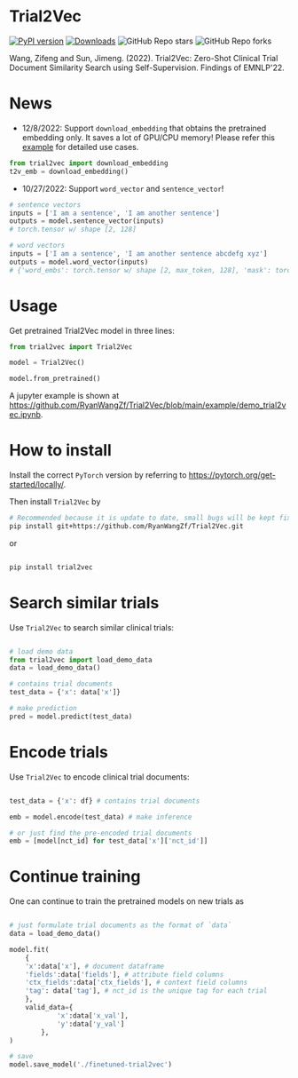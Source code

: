 # Trial2Vec
[![PyPI version](https://badge.fury.io/py/transtab.svg)](https://badge.fury.io/py/trial2vec)
[![Downloads](https://pepy.tech/badge/trial2vec)](https://pepy.tech/project/trial2vec)
![GitHub Repo stars](https://img.shields.io/github/stars/ryanwangzf/trial2vec)
![GitHub Repo forks](https://img.shields.io/github/forks/ryanwangzf/trial2vec)

Wang, Zifeng and Sun, Jimeng. (2022). Trial2Vec: Zero-Shot Clinical Trial Document Similarity Search using Self-Supervision. Findings of EMNLP'22.

# News
- 12/8/2022: Support `download_embedding` that obtains the pretrained embedding only. It saves a lot of GPU/CPU memory! Please refer this [example](example/demo_download_embedding.ipynb) for detailed use cases.

```python
from trial2vec import download_embedding
t2v_emb = download_embedding()
```

- 10/27/2022: Support `word_vector` and `sentence_vector`!
```python
# sentence vectors
inputs = ['I am a sentence', 'I am another sentence']
outputs = model.sentence_vector(inputs)
# torch.tensor w/ shape [2, 128]
```

```python
# word vectors
inputs = ['I am a sentence', 'I am another sentence abcdefg xyz']
outputs = model.word_vector(inputs)
# {'word_embs': torch.tensor w/ shape [2, max_token, 128], 'mask': torch.tensor w/ shape [2, max_token]}
```


# Usage
Get pretrained Trial2Vec model in three lines:

```python
from trial2vec import Trial2Vec

model = Trial2Vec()

model.from_pretrained()
```

A jupyter example is shown at https://github.com/RyanWangZf/Trial2Vec/blob/main/example/demo_trial2vec.ipynb.

# How to install
Install the correct `PyTorch` version by referring to https://pytorch.org/get-started/locally/.

Then install `Trial2Vec` by

```bash
# Recommended because it is update to date, small bugs will be kept fixed
pip install git+https://github.com/RyanWangZf/Trial2Vec.git

```

or
```bash

pip install trial2vec

```

# Search similar trials
Use `Trial2Vec` to search similar clinical trials:

```python

# load demo data
from trial2vec import load_demo_data
data = load_demo_data()

# contains trial documents
test_data = {'x': data['x']} 

# make prediction
pred = model.predict(test_data)
```

# Encode trials

Use `Trial2Vec` to encode clinical trial documents:

```python

test_data = {'x': df} # contains trial documents

emb = model.encode(test_data) # make inference

# or just find the pre-encoded trial documents
emb = [model[nct_id] for test_data['x']['nct_id']]
```

# Continue training

One can continue to train the pretrained models on new trials as

```python

# just formulate trial documents as the format of `data`
data = load_demo_data()

model.fit(
    {
    'x':data['x'], # document dataframe
    'fields':data['fields'], # attribute field columns
    'ctx_fields':data['ctx_fields'], # context field columns
    'tag': data['tag'], # nct_id is the unique tag for each trial
    },
    valid_data={
            'x':data['x_val'],
            'y':data['y_val']
        },
)

# save
model.save_model('./finetuned-trial2vec')

```


